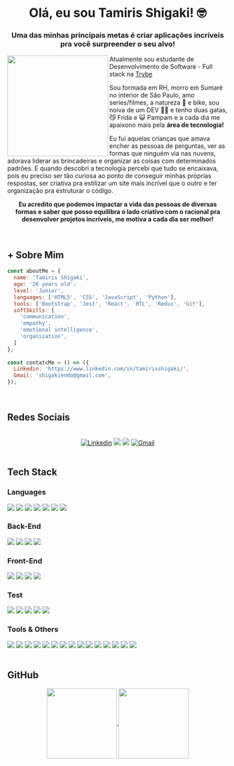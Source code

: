 <div align="center"><h1> Olá, eu sou Tamiris Shigaki! 🤓</h1></div>

<div align="center"><h3>Uma das minhas principais metas é criar aplicações incríveis pra você surpreender o seu alvo!</h3></div>


<div>
  <img id="imgEu" align="left" width="230px" src="https://user-images.githubusercontent.com/94326866/165101316-e14cb889-48d8-4d6a-a6ea-e71efdff2b1b.png">
  <p>Atualmente sou estudante de Desenvolvimento de Software - Full stack na <a href="https://www.betrybe.com/" target="_blank" rel="external">Trybe</a></p>

  <p>Sou formada em RH, morro em Sumaré no interior de São Paulo, amo series/filmes, a natureza 🌱 e bike, sou noiva de um DEV 👨‍💻 e tenho duas gatas, 😼 Frida e 😺 Pampam  e a cada dia me apaixono mais pela <strong>área de tecnologia!</strong></p>
  <p>Eu fui aquelas crianças que amava encher as pessoas de perguntas, ver as formas que ninguém via nas nuvens, adorava liderar as brincadeiras e     organizar as coisas com determinados padrões. E quando descobri a tecnologia percebi que tudo se encaixava, pois eu preciso ser tão curiosa ao ponto de   conseguir minhas próprias respostas, ser criativa pra estilizar um site mais incrível que o outro e ter organização pra estruturar o código.</p>
  <p align="center"><strong>Eu acredito que podemos impactar a vida das pessoas de diversas formas e saber que posso equilibra o lado criativo com o racional pra desenvolver projetos incríveis, me motiva a cada dia ser melhor!</strong></p>
</div>
</br>

## **+ Sobre Mim** 

```JavaScript
const aboutMe = {
  name: 'Tamiris Shigaki',
  age: '26 years old';
  level: 'Junior',
  languages: ['HTML5', 'CSS', 'JavaScript', 'Python'],
  tools: ['Bootstrap', 'Jest', 'React', 'RTL', 'Redux', 'Git'],
  softSkills: [
    'communication',
    'empathy',
    'emotional intelligence',
    'organization',
  ]
};
​
const contatcMe = () => ({
  Linkedin: 'https://www.linkedin.com/in/tamirisshigaki/',
  Gmail: 'shigakiendo@gmail.com',
});
```
</br>

## **Redes Sociais**

<div align="center">
</br>
  <a href="https://www.linkedin.com/in/tamirisshigaki/" target="_blank" rel="external"><img src="https://img.shields.io/badge/LinkedIn-0077B5?style=for-the-badge&logo=linkedin&logoColor=white" alt="Linkedin"></a>
   <a href="https://www.instagram.com/shigakii/" target="_blank"><img src="https://img.shields.io/badge/-Instagram-%23E4405F?style=for-the-badge&logo=instagram&logoColor=white" target="_blank"></a>
   <a href="https://api.whatsapp.com/send?phone=5519989607222" target="_blank"><img src="https://img.shields.io/badge/WhatsApp-25D366?style=for-the-badge&logo=whatsapp&logoColor=white"></a>
  <a href="mailto:shigakiendo@gmail.com" target="_blank"><img src="https://img.shields.io/badge/Gmail-D14836?style=for-the-badge&logo=gmail&logoColor=white" alt="Gmail"></a>
</div>
</br>

<section><h2><strong>Tech Stack</strong></h2>

<h3>Languages</h3>

<img src="https://img.shields.io/badge/HTML5-E34F26?style=for-the-badge&logo=html5&logoColor=white">
<img src="https://img.shields.io/badge/CSS3-1572B6?style=for-the-badge&logo=css3&logoColor=white">
<img src="https://img.shields.io/badge/javascript-%23323330.svg?style=for-the-badge&logo=javascript&logoColor=%23F7DF1E">
<img src="https://img.shields.io/badge/json-5E5C5C?style=for-the-badge&logo=json&logoColor=white">
<img src="https://img.shields.io/badge/TypeScript-2CA5E0?style=for-the-badge&logo=TypeScript&logoColor=white">
<img src="https://img.shields.io/badge/Markdown-000000?style=for-the-badge&logo=markdown&logoColor=white"> 
<img src="https://img.shields.io/badge/Python-3776AB?style=for-the-badge&logo=python&logoColor=ffdd54">

<h3>Back-End</h3>

<img src="https://img.shields.io/badge/MySQL-00006E?style=for-the-badge&logo=mysql&logoColor=white">
<img src="https://img.shields.io/badge/Node.js-339933?style=for-the-badge&logo=nodedotjs&logoColor=white">
<img src="https://img.shields.io/badge/express.js-%23404d59.svg?style=for-the-badge&logo=express&logoColor=%2361DAFB">
<img src="https://img.shields.io/badge/MongoDB-4EA94B?style=for-the-badge&logo=mongodb&logoColor=white">

<h3>Front-End</h3>

<img src="https://img.shields.io/badge/React-20232A?style=for-the-badge&logo=react&logoColor=61DAFB">
<img src="https://img.shields.io/badge/React_Router-CA4245?style=for-the-badge&logo=react-router&logoColor=white">
<img src="https://img.shields.io/badge/Redux-593D88?style=for-the-badge&logo=redux&logoColor=white">
<img src="https://img.shields.io/badge/Bootstrap-563D7C?style=for-the-badge&logo=bootstrap&logoColor=white">

<h3>Test</h3>

<img src="https://img.shields.io/badge/Jest-%23C21325?style=for-the-badge&logo=jest&logoColor=white">
<img src="https://img.shields.io/badge/RTL-C21325?style=for-the-badge&logo=testing-library&logoColor=white">
<img src="https://img.shields.io/badge/Chai-A30802?style=for-the-badge&logo=Chai&logoColor=white">
<img src="https://img.shields.io/badge/Mocha-8D6748?style=for-the-badge&logo=Mocha&logoColor=white">
<img src="https://img.shields.io/badge/Sinon-FFEBA3?style=for-the-badge&logo=Sinon&logoColor=white">
<!-- <img src="https://img.shields.io/badge/-cypress-%23E5E5E5?style=for-the-badge&logo=cypress&logoColor=058a5e"> -->

<h3>Tools & Others</h3>

<img src="https://img.shields.io/badge/slack-2FB67C?style=for-the-badge&logo=slack&logoColor=white">
<img src="https://img.shields.io/badge/Linux-FCC624?style=for-the-badge&logo=linux&logoColor=black">
<img src="https://img.shields.io/badge/VSCode-0052CC?style=for-the-badge&logo=visual-studio-code&logoColor=white">
<img src="https://img.shields.io/badge/npm-CB3837?style=for-the-badge&logo=npm&logoColor=white">
<img src="https://img.shields.io/badge/Git-F05032?style=for-the-badge&logo=git&logoColor=white">
<img src="https://img.shields.io/badge/GitHub-100000?style=for-the-badge&logo=github&logoColor=white">
<img src="https://img.shields.io/badge/eslint-3A33D1?style=for-the-badge&logo=eslint&logoColor=white">
<img src="https://img.shields.io/badge/stylelint-000?style=for-the-badge&logo=stylelint&logoColor=white">
<img src="https://img.shields.io/badge/Trello-0052CC?style=for-the-badge&logo=trello&logoColor=white">
<img src="https://img.shields.io/badge/Figma-F24E1E?style=for-the-badge&logo=figma&logoColor=white">
<img src="https://img.shields.io/badge/Docker-2CA5E0?style=for-the-badge&logo=docker&logoColor=white">
<img src="https://img.shields.io/badge/Insomnia-5849be?style=for-the-badge&logo=Insomnia&logoColor=white">
<img src="https://img.shields.io/badge/Postman-FF6C37?style=for-the-badge&logo=Postman&logoColor=white">
<img src="https://img.shields.io/badge/JWT-000000?style=for-the-badge&logo=JSON%20web%20tokens&logoColor=white">
<img src="https://img.shields.io/badge/Heroku-430098?style=for-the-badge&logo=heroku&logoColor=white">

</section>
</br>

## **GitHub**

<div align="center">
<a href="https://github.com/anuraghazra/github-readme-stats">
<img align="center" height="160em" src="https://github-readme-stats.vercel.app/api?username=TamirisShigaki&count_private=true&show_icons=true&theme=material-palenight" />
</a>

<a href="https://github.com/anuraghazra/github-readme-stats">
<img align="center" height="160em" src="https://github-readme-stats.vercel.app/api/top-langs/?username=TamirisShigaki&layout=compact&theme=material-palenight" />
</a>

